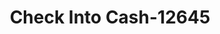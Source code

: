 ---
f_zip-code: 54220
f_state-code: WI
title: Check Into Cash-12645
f_phone: 920-758-2108
f_city-only: Manitowoc
f_address: 7123 Calumet Ave Manitowoc
f_location-unique-id: '12645'
slug: check-into-cash-12645
updated-on: '2024-05-30T13:46:58.046Z'
created-on: '2024-05-30T13:36:59.803Z'
published-on: '2024-05-30T13:54:32.469Z'
f_city-state: cms/city/manitowoc-wi.md
f_company: cms/company/check-into-cash.md
f_state: cms/state/wisconsin.md
layout: '[payday-loan].html'
tags: payday-loan
---